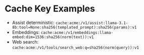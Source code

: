 # Cache Key Examples
- Assist deterministic:
  `cache:acme:/v1/assist:llama-3.1-8b:tool=None:sha256(templated_prompt):sha256(params):v1`
- Embeddings:
  `cache:acme:/v1/embeddings:llama-embed:dim=1536:sha256(norm(text)):v1`
- Web search:
  `cache:acme:/v1/tools/search_web:q=sha256(norm(query)):v1`
